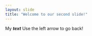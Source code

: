 ```yaml
---
layout: slide
title: "Welcome to our second slide!"
---
```

My ***text***
Use the left arrow to go back!
